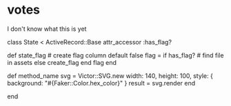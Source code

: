 # votes
I don't know what this is yet

class State < ActiveRecord::Base
  attr_accessor :has_flag?

  def state_flag
    # create flag column default false
    flag = if has_flag?
              # find file in assets
            else
              create_flag
            end
    flag
  end

  def method_name
    svg = Victor::SVG.new width: 140, height: 100, style: { background: "#{Faker::Color.hex_color}" }
    result = svg.render
  end
  
end

